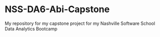 # NSS-DA6-Abi-Capstone
My repository for my capstone project for my Nashville Software School Data Analytics Bootcamp

